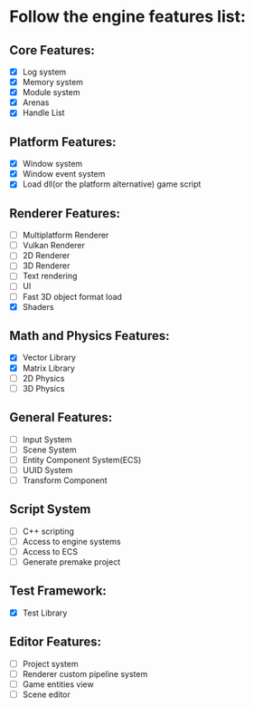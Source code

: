# Follow the engine features list:

## Core Features:
- [X] Log system
- [X] Memory system
- [X] Module system
- [X] Arenas
- [X] Handle List

## Platform Features:
- [X] Window system
- [X] Window event system
- [X] Load dll(or the platform alternative) game script

## Renderer Features:
- [ ] Multiplatform Renderer
- [ ] Vulkan Renderer
- [ ] 2D Renderer
- [ ] 3D Renderer
- [ ] Text rendering
- [ ] UI
- [ ] Fast 3D object format load
- [X] Shaders

## Math and Physics Features:
- [X] Vector Library
- [X] Matrix Library
- [ ] 2D Physics
- [ ] 3D Physics

## General Features:
- [ ] Input System
- [ ] Scene System
- [ ] Entity Component System(ECS)
- [ ] UUID System
- [ ] Transform Component

## Script System
- [ ] C++ scripting
- [ ] Access to engine systems
- [ ] Access to ECS
- [ ] Generate premake project

## Test Framework:
- [X] Test Library

## Editor Features:
- [ ] Project system
- [ ] Renderer custom pipeline system
- [ ] Game entities view
- [ ] Scene editor